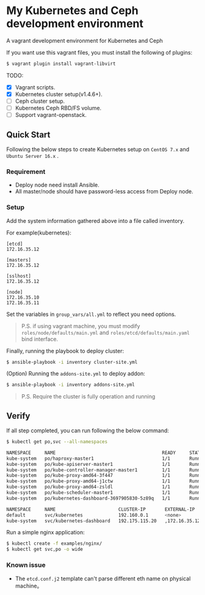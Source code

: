 # My Kubernetes and Ceph development environment
A vagrant development environment for Kubernetes and Ceph

If you want use this vagrant files, you must install the following of plugins:
```sh
$ vagrant plugin install vagrant-libvirt
```

TODO:
- [x] Vagrant scripts.
- [x] Kubernetes cluster setup(v1.4.6+).
- [ ] Ceph cluster setup.
- [ ] Kubernetes Ceph RBD/FS volume.
- [ ] Support vagrant-openstack.

## Quick Start
Following the below steps to create Kubernetes setup on `CentOS 7.x` and `Ubuntu Server 16.x` .

### Requirement
* Deploy node need install Ansible.
* All master/node should have password-less access from Deploy node.

### Setup
Add the system information gathered above into a file called inventory.

For example(kubernetes):
```
[etcd]
172.16.35.12

[masters]
172.16.35.12

[sslhost]
172.16.35.12

[node]
172.16.35.10
172.16.35.11
```

Set the variables in `group_vars/all.yml` to reflect you need options.
> P.S. if using vagrant machine, you must modify `roles/node/defaults/main.yml` and `roles/etcd/defaults/main.yaml` bind interface.

Finally, running the playbook to deploy cluster:
```sh
$ ansible-playbook -i inventory cluster-site.yml
```

(Option) Running the `addons-site.yml` to deploy addon:
```sh
$ ansible-playbook -i inventory addons-site.yml
```
> P.S. Require the cluster is fully operation and running

## Verify
If all step completed, you can run following the below command:
```sh
$ kubectl get po,svc --all-namespaces

NAMESPACE     NAME                                       READY     STATUS    RESTARTS   AGE
kube-system   po/haproxy-master1                         1/1       Running   0          2h
kube-system   po/kube-apiserver-master1                  1/1       Running   0          2h
kube-system   po/kube-controller-manager-master1         1/1       Running   0          2h
kube-system   po/kube-proxy-amd64-3f447                  1/1       Running   0          2h
kube-system   po/kube-proxy-amd64-j1ctw                  1/1       Running   0          2h
kube-system   po/kube-proxy-amd64-zsldl                  1/1       Running   0          2h
kube-system   po/kube-scheduler-master1                  1/1       Running   0          2h
kube-system   po/kubernetes-dashboard-3697905830-5z89q   1/1       Running   0          2h

NAMESPACE     NAME                       CLUSTER-IP       EXTERNAL-IP     PORT(S)        AGE
default       svc/kubernetes             192.160.0.1      <none>          443/TCP        2h
kube-system   svc/kubernetes-dashboard   192.175.115.20   ,172.16.35.12   80:32190/TCP   2h
```

Run a simple nginx application:
```sh
$ kubectl create -f examples/nginx/
$ kubectl get svc,po -o wide
```

### Known issue
* The `etcd.conf.j2` template can't parse different eth name on physical machine。
